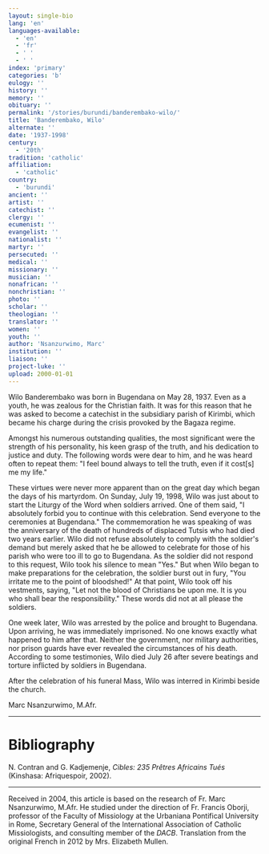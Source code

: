 ```yaml
---
layout: single-bio
lang: 'en'
languages-available:
  - 'en'
  - 'fr'
  - ' '
  - ' '
index: 'primary'
categories: 'b'
eulogy: ''
history: ''
memory: ''
obituary: ''
permalink: '/stories/burundi/banderembako-wilo/'
title: 'Banderembako, Wilo'
alternate: ''
date: '1937-1998'
century:
  - '20th'
tradition: 'catholic'
affiliation:
  - 'catholic'
country:
  - 'burundi'
ancient: ''
artist: ''
catechist: ''
clergy: ''
ecumenist: ''
evangelist: ''
nationalist: ''
martyr: ''
persecuted: ''
medical: ''
missionary: ''
musician: ''
nonafrican: ''
nonchristian: ''
photo: ''
scholar: ''
theologian: ''
translator: ''
women: ''
youth: ''
author: 'Nsanzurwimo, Marc'
institution: ''
liaison: ''
project-luke: ''
upload: 2000-01-01
---
```



Wilo Banderembako was born in Bugendana on May 28, 1937. Even as a youth, he was zealous for the Christian faith. It was for this reason that he was asked to become a catechist in the subsidiary parish of Kirimbi, which became his charge during the crisis provoked by the Bagaza regime.

Amongst his numerous outstanding qualities, the most significant were the strength of his personality, his keen grasp of the truth, and his dedication to justice and duty. The following words were dear to him, and he was heard often to repeat them: "I feel bound always to tell the truth, even if it cost[s] me my life."

These virtues were never more apparent than on the great day which began the days of his martyrdom. On Sunday, July 19, 1998, Wilo was just about to start the Liturgy of the Word when soldiers arrived. One of them said, "I absolutely forbid you to continue with this celebration. Send everyone to the ceremonies at Bugendana." The commemoration he was speaking of was the anniversary of the death of hundreds of displaced Tutsis who had died two years earlier. Wilo did not refuse absolutely to comply with the soldier's demand but merely asked that he be allowed to celebrate for those of his parish who were too ill to go to Bugendana. As the soldier did not respond to this request, Wilo took his silence to mean "Yes." But when Wilo began to make preparations for the celebration, the soldier burst out in fury, "You irritate me to the point of bloodshed!" At that point, Wilo took off his vestments, saying, "Let not the blood of Christians be upon me. It is you who shall bear the responsibility." These words did not at all please the soldiers.

One week later, Wilo was arrested by the police and brought to Bugendana. Upon arriving, he was immediately imprisoned. No one knows exactly what happened to him after that. Neither the government, nor military authorities, nor prison guards have ever revealed the circumstances of his death. According to some testimonies, Wilo died July 26 after severe beatings and torture inflicted by soldiers in Bugendana.

After the celebration of his funeral Mass, Wilo was interred in Kirimbi beside the church.

Marc Nsanzurwimo, M.Afr.

---

# Bibliography

N. Contran and G. Kadjemenje, *Cibles: 235 Prêtres Africains Tués* (Kinshasa: Afriquespoir, 2002).

---

Received in 2004, this article is based on the research of Fr. Marc Nsanzurwimo, M.Afr. He studied under the direction of Fr. Francis Oborji, professor of the Faculty of Missiology at the Urbaniana Pontifical University in Rome, Secretary General of the International Association of Catholic Missiologists, and consulting member of the *DACB*. Translation from the original French in 2012 by Mrs. Elizabeth Mullen.